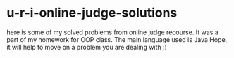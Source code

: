 # u-r-i-online-judge-solutions

here is some of my solved problems from online judge recourse. 
It was a part of my homework for OOP class.
The main language used is Java
Hope, it will help to move on a problem you are dealing with :)
